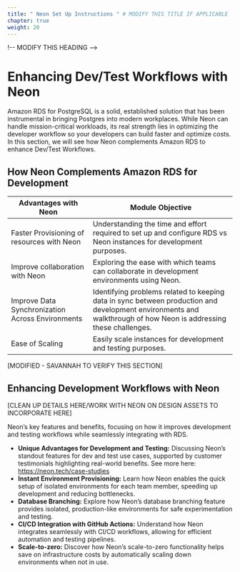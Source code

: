 ```yaml
---
title: " Neon Set Up Instructions " # MODIFY THIS TITLE IF APPLICABLE
chapter: true
weight: 20
---
```


!-- MODIFY THIS HEADING -->
# Enhancing Dev/Test Workflows with Neon 
Amazon RDS for PostgreSQL is a solid, established solution that has been instrumental in bringing Postgres into modern workplaces. While Neon can handle mission-critical workloads, its real strength lies in optimizing the developer workflow so your developers can build faster and optimize costs. In this section, we will see how Neon complements Amazon RDS to enhance Dev/Test Workflows.

##  How Neon Complements Amazon RDS for Development <!-- MODIFY THIS SUBHEADING -->

| Advantages with Neon | Module Objective |
|-------------|-----------------|
| Faster Provisioning of resources with Neon | Understanding the time and effort required to set up and configure RDS vs Neon instances for development purposes. |
| Improve collaboration with Neon | Exploring the ease with which teams can collaborate in development environments using Neon. |
| Improve Data Synchronization Across Environments | Identifying problems related to keeping data in sync between production and development environments and walkthrough of how Neon is addressing these challenges. |
| Ease of Scaling | Easily scale instances for development and testing purposes. |

[MODIFIED - SAVANNAH TO VERIFY THIS SECTION]

## Enhancing Development Workflows with Neon

[CLEAN UP DETAILS HERE/WORK WITH NEON ON DESIGN ASSETS TO INCORPORATE HERE]

Neon’s key features and benefits, focusing on how it improves development and testing workflows while seamlessly integrating with RDS.

- **Unique Advantages for Development and Testing:** Discussing Neon’s standout features for dev and test use cases, supported by customer testimonials highlighting real-world benefits. See more here: https://neon.tech/case-studies
- **Instant Environment Provisioning:** Learn how Neon enables the quick setup of isolated environments for each team member, speeding up development and reducing bottlenecks.
- **Database Branching:** Explore how Neon’s database branching feature provides isolated, production-like environments for safe experimentation and testing.
- **CI/CD Integration with GitHub Actions:** Understand how Neon integrates seamlessly with CI/CD workflows, allowing for efficient automation and testing pipelines.
- **Scale-to-zero:**  Discover how Neon’s scale-to-zero functionality helps save on infrastructure costs by automatically scaling down environments when not in use.
